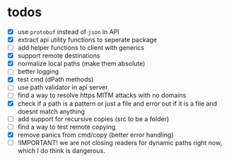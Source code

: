 # todos

- [x] use `protobuf` instead of `json` in API
- [x] extract api utility functions to seperate package
- [ ] add helper functions to client with generics
- [x] support remote destinations
- [x] normalize local paths (make them absolute)
- [ ] better logging
- [x] test cmd (dPath methods)
- [ ] use path validator in api server
- [ ] find a way to resolve https MITM attacks with no domains
- [x] check if a path is a pattern or just a file and error out if it is a file and doesnt match anything
- [ ] add support for recursive copies (src to be a folder)
- [ ] find a way to test remote copying 
- [x] remove panics from cmd/copy (better error handling)
- [ ] !IMPORTANT! we are not closing readers for dynamic paths right now, which I do think is dangerous.